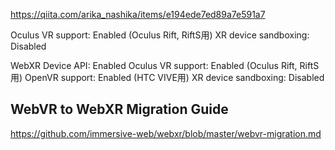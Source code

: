 https://qiita.com/arika_nashika/items/e194ede7ed89a7e591a7

Oculus VR support: Enabled (Oculus Rift, RiftS用)
XR device sandboxing: Disabled


WebXR Device API: Enabled
Oculus VR support: Enabled (Oculus Rift, RiftS用)
OpenVR support: Enabled (HTC VIVE用)
XR device sandboxing: Disabled


## WebVR to WebXR Migration Guide
https://github.com/immersive-web/webxr/blob/master/webvr-migration.md
